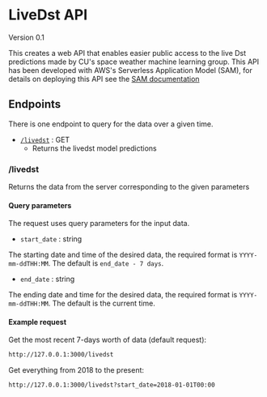 # LiveDst API

Version 0.1

This creates a web API that enables easier public access to the live Dst predictions made by CU's space weather machine learning group. This API has been developed with AWS's Serverless Application Model (SAM), for details on deploying this API see the [SAM documentation](SAM_README.md)

## Endpoints

There is one endpoint to query for the data over a given time.

- [`/livedst`](#/livedst) : GET
  - Returns the livedst model predictions

### /livedst

Returns the data from the server corresponding to the given parameters

#### Query parameters

The request uses query parameters for the input data.

- `start_date` : string

The starting date and time of the desired data, the required format is `YYYY-mm-ddTHH:MM`.
The default is `end_date - 7 days`.

- `end_date` : string

The ending date and time for the desired data, the required format is `YYYY-mm-ddTHH:MM`.
The default is the current time.

#### Example request

Get the most recent 7-days worth of data (default request):

```html
http://127.0.0.1:3000/livedst
```

Get everything from 2018 to the present:

```html
http://127.0.0.1:3000/livedst?start_date=2018-01-01T00:00
```
